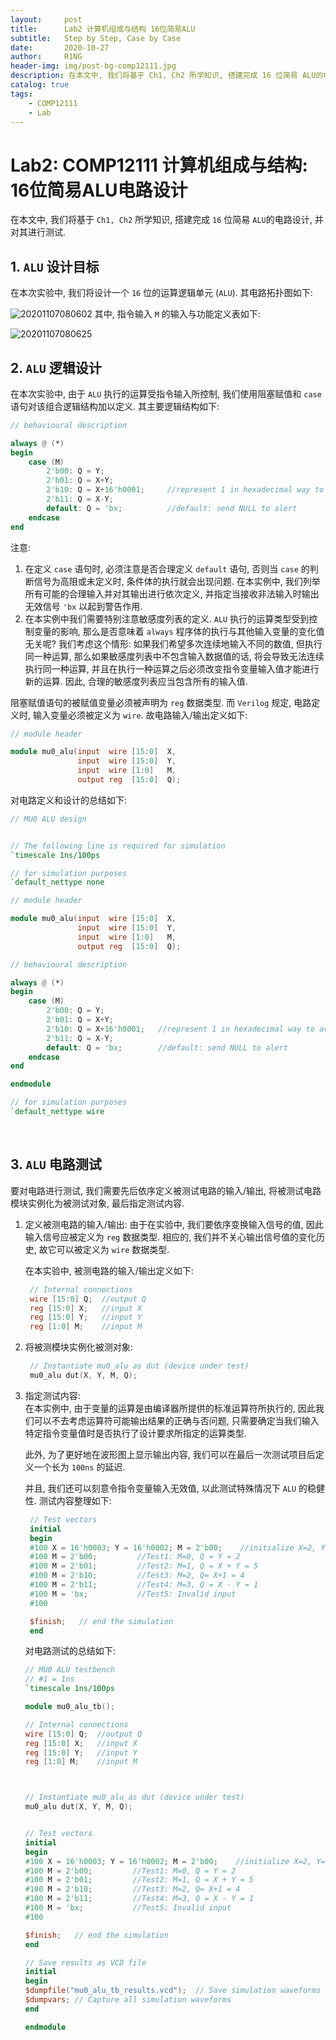 ```yaml
---
layout:     post
title:      Lab2 计算机组成与结构 16位简易ALU
subtitle:   Step by Step, Case by Case
date:       2020-10-27
author:     R1NG
header-img: img/post-bg-comp12111.jpg
description: 在本文中, 我们将基于 Ch1, Ch2 所学知识, 搭建完成 16 位简易 ALU的电路设计, 并对其进行测试. 
catalog: true
tags:
    - COMP12111
    - Lab
---
```



# Lab2: COMP12111 计算机组成与结构: 16位简易ALU电路设计

在本文中, 我们将基于 `Ch1, Ch2` 所学知识, 搭建完成 `16` 位简易 `ALU`的电路设计, 并对其进行测试. 

## 1. `ALU` 设计目标

在本次实验中, 我们将设计一个 `16` 位的运算逻辑单元 (`ALU`). 其电路拓扑图如下:


![20201107080602](https://cdn.jsdelivr.net/gh/KirisameMarisaa/KirisameMarisaa.github.io/img/blogpost_images/20201107080602.png)
其中, 指令输入 `M` 的输入与功能定义表如下:

![20201107080625](https://cdn.jsdelivr.net/gh/KirisameMarisaa/KirisameMarisaa.github.io/img/blogpost_images/20201107080625.png)
<br>

## 2. `ALU` 逻辑设计
在本次实验中, 由于 `ALU` 执行的运算受指令输入所控制, 我们使用阻塞赋值和 `case` 语句对该组合逻辑结构加以定义. 其主要逻辑结构如下:

~~~verilog
// behavioural description

always @ (*)
begin
    case (M)
        2'b00: Q = Y;
        2'b01: Q = X+Y;
        2'b10: Q = X+16'h0001;     //represent 1 in hexadecimal way to avoid confusions
        2'b11: Q = X-Y;
        default: Q = 'bx;          //default: send NULL to alert
    endcase
end
~~~

注意: 
1. 在定义 `case` 语句时, 必须注意是否合理定义 `default` 语句, 否则当 `case` 的判断信号为高阻或未定义时, 条件体的执行就会出现问题. 在本实例中, 我们列举所有可能的合理输入并对其输出进行依次定义, 并指定当接收非法输入时输出无效信号 `'bx` 以起到警告作用. 
2. 在本实例中我们需要特别注意敏感度列表的定义. `ALU` 执行的运算类型受到控制变量的影响, 那么是否意味着 `always` 程序体的执行与其他输入变量的变化值无关呢? 我们考虑这个情形: 如果我们希望多次连续地输入不同的数值, 但执行同一种运算, 那么如果敏感度列表中不包含输入数据值的话, 将会导致无法连续执行同一种运算, 并且在执行一种运算之后必须改变指令变量输入值才能进行新的运算. 因此, 合理的敏感度列表应当包含所有的输入值. 

阻塞赋值语句的被赋值变量必须被声明为 `reg` 数据类型. 而 `Verilog` 规定, 电路定义时, 输入变量必须被定义为 `wire`. 故电路输入/输出定义如下:

~~~verilog
// module header

module mu0_alu(input  wire [15:0]  X, 
               input  wire [15:0]  Y, 
               input  wire [1:0]   M, 
               output reg  [15:0]  Q);
~~~

对电路定义和设计的总结如下:

~~~verilog
// MU0 ALU design 


// The following line is required for simulation 
`timescale 1ns/100ps

// for simulation purposes
`default_nettype none

// module header

module mu0_alu(input  wire [15:0]  X, 
               input  wire [15:0]  Y, 
               input  wire [1:0]   M, 
               output reg  [15:0]  Q);

// behavioural description

always @ (*)
begin
    case (M)
        2'b00: Q = Y;
        2'b01: Q = X+Y;
        2'b10: Q = X+16'h0001;   //represent 1 in hexadecimal way to avoid confusions
        2'b11: Q = X-Y;
        default: Q = 'bx;        //default: send NULL to alert
    endcase
end

endmodule 

// for simulation purposes
`default_nettype wire
~~~

<br>

## 3. `ALU` 电路测试

要对电路进行测试, 我们需要先后依序定义被测试电路的输入/输出, 将被测试电路模块实例化为被测试对象, 最后指定测试内容. 

1. 定义被测电路的输入/输出:
   由于在实验中, 我们要依序变换输入信号的值, 因此输入信号应被定义为 `reg` 数据类型. 相应的, 我们并不关心输出信号值的变化历史, 故它可以被定义为 `wire` 数据类型. 

   在本实验中, 被测电路的输入/输出定义如下:
   ~~~verilog
    // Internal connections
    wire [15:0] Q;  //output Q
    reg [15:0] X;   //input X
    reg [15:0] Y;   //input Y
    reg [1:0] M;    //input M
   ~~~

2. 将被测模块实例化被测对象:
   ~~~verilog
    // Instantiate mu0_alu as dut (device under test)
    mu0_alu dut(X, Y, M, Q);
   ~~~
3. 指定测试内容:<br>
   在本实例中, 由于变量的运算是由编译器所提供的标准运算符所执行的, 因此我们可以不去考虑运算符可能输出结果的正确与否问题, 只需要确定当我们输入特定指令变量值时是否执行了设计要求所指定的运算类型. 

   此外, 为了更好地在波形图上显示输出内容, 我们可以在最后一次测试项目后定义一个长为 `100ns` 的延迟. 

    并且, 我们还可以刻意令指令变量输入无效值, 以此测试特殊情况下 `ALU` 的稳健性. 
   测试内容整理如下:
   ~~~verilog
    // Test vectors
    initial
    begin
    #100 X = 16'h0003; Y = 16'h0002; M = 2'b00;    //initialize X=2, Y=1, M=0
    #100 M = 2'b00;         //Test1: M=0, Q = Y = 2
    #100 M = 2'b01;         //Test2: M=1, Q = X + Y = 5
    #100 M = 2'b10;         //Test3: M=2, Q= X+1 = 4
    #100 M = 2'b11;         //Test4: M=3, Q = X - Y = 1
    #100 M = 'bx;           //Test5: Invalid input
    #100

    $finish;   // end the simulation
    end
   ~~~

    对电路测试的总结如下:
    ~~~verilog
    // MU0 ALU testbench 
    // #1 = 1ns
    `timescale 1ns/100ps 

    module mu0_alu_tb();

    // Internal connections
    wire [15:0] Q;  //output Q
    reg [15:0] X;   //input X
    reg [15:0] Y;   //input Y
    reg [1:0] M;    //input M



    // Instantiate mu0_alu as dut (device under test)
    mu0_alu dut(X, Y, M, Q);


    // Test vectors
    initial
    begin
    #100 X = 16'h0003; Y = 16'h0002; M = 2'b00;    //initialize X=2, Y=1, M=0
    #100 M = 2'b00;         //Test1: M=0, Q = Y = 2
    #100 M = 2'b01;         //Test2: M=1, Q = X + Y = 5
    #100 M = 2'b10;         //Test3: M=2, Q= X+1 = 4
    #100 M = 2'b11;         //Test4: M=3, Q = X - Y = 1
    #100 M = 'bx;           //Test5: Invalid input
    #100

    $finish;   // end the simulation
    end
    
    // Save results as VCD file 
    initial
    begin
    $dumpfile("mu0_alu_tb_results.vcd");  // Save simulation waveforms in this file
    $dumpvars; // Capture all simulation waveforms
    end

    endmodule 
    ~~~

